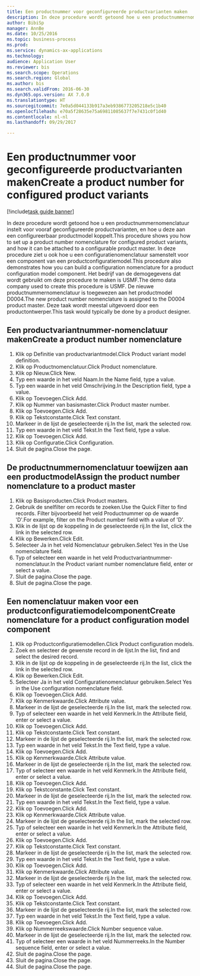 ```yaml
--- 
title: Een productnummer voor geconfigureerde productvarianten maken
description: In deze procedure wordt getoond hoe u een productnummernomenclatuur instelt voor vooraf geconfigureerde productvarianten, en hoe u deze aan een configureerbaar productmodel koppelt.
author: BibiSp
manager: AnnBe
ms.date: 10/25/2016
ms.topic: business-process
ms.prod: 
ms.service: dynamics-ax-applications
ms.technology: 
audience: Application User
ms.reviewer: bis
ms.search.scope: Operations
ms.search.region: Global
ms.author: bis
ms.search.validFrom: 2016-06-30
ms.dyn365.ops.version: AX 7.0.0
ms.translationtype: HT
ms.sourcegitcommit: 7e0a5d044133b917a3eb9386773205218e5c1b40
ms.openlocfilehash: e70a5f28635e75a69811085637f7e7431c0f1d40
ms.contentlocale: nl-nl
ms.lasthandoff: 09/29/2017

---
```

# <a name="create-a-product-number-for-configured-product-variants"></a><span data-ttu-id="4b2e9-103">Een productnummer voor geconfigureerde productvarianten maken</span><span class="sxs-lookup"><span data-stu-id="4b2e9-103">Create a product number for configured product variants</span></span>

[!include[task guide banner](../../includes/task-guide-banner.md)]

<span data-ttu-id="4b2e9-104">In deze procedure wordt getoond hoe u een productnummernomenclatuur instelt voor vooraf geconfigureerde productvarianten, en hoe u deze aan een configureerbaar productmodel koppelt.</span><span class="sxs-lookup"><span data-stu-id="4b2e9-104">This procedure shows you how to set up a product number nomenclature for configured product variants, and how it can be attached to a configurable product master.</span></span> <span data-ttu-id="4b2e9-105">In deze procedure ziet u ook hoe u een configuratienomenclatuur samenstelt voor een component van een productconfiguratiemodel.</span><span class="sxs-lookup"><span data-stu-id="4b2e9-105">This procedure also demonstrates how you can build a configuration nomenclature for a product configuration model component.</span></span> <span data-ttu-id="4b2e9-106">Het bedrijf van de demogegevens dat wordt gebruikt om deze procedure te maken is USMF.</span><span class="sxs-lookup"><span data-stu-id="4b2e9-106">The demo data company used to create this procedure is USMF.</span></span> <span data-ttu-id="4b2e9-107">De nieuwe productnummernomenclatuur is toegewezen aan het productmodel D0004.</span><span class="sxs-lookup"><span data-stu-id="4b2e9-107">The new product number nomenclature is assigned to the D0004 product master.</span></span> <span data-ttu-id="4b2e9-108">Deze taak wordt meestal uitgevoerd door een productontwerper.</span><span class="sxs-lookup"><span data-stu-id="4b2e9-108">This task would typically be done by a product designer.</span></span>


## <a name="create-a-product-number-nomenclature"></a><span data-ttu-id="4b2e9-109">Een productvariantnummer-nomenclatuur maken</span><span class="sxs-lookup"><span data-stu-id="4b2e9-109">Create a product number nomenclature</span></span>
1. <span data-ttu-id="4b2e9-110">Klik op Definitie van productvariantmodel.</span><span class="sxs-lookup"><span data-stu-id="4b2e9-110">Click Product variant model definition.</span></span>
2. <span data-ttu-id="4b2e9-111">Klik op Productnomenclatuur.</span><span class="sxs-lookup"><span data-stu-id="4b2e9-111">Click Product nomenclature.</span></span>
3. <span data-ttu-id="4b2e9-112">Klik op Nieuw.</span><span class="sxs-lookup"><span data-stu-id="4b2e9-112">Click New.</span></span>
4. <span data-ttu-id="4b2e9-113">Typ een waarde in het veld Naam.</span><span class="sxs-lookup"><span data-stu-id="4b2e9-113">In the Name field, type a value.</span></span>
5. <span data-ttu-id="4b2e9-114">Typ een waarde in het veld Omschrijving.</span><span class="sxs-lookup"><span data-stu-id="4b2e9-114">In the Description field, type a value.</span></span>
6. <span data-ttu-id="4b2e9-115">Klik op Toevoegen.</span><span class="sxs-lookup"><span data-stu-id="4b2e9-115">Click Add.</span></span>
7. <span data-ttu-id="4b2e9-116">Klik op Nummer van basismaster.</span><span class="sxs-lookup"><span data-stu-id="4b2e9-116">Click Product master number.</span></span>
8. <span data-ttu-id="4b2e9-117">Klik op Toevoegen.</span><span class="sxs-lookup"><span data-stu-id="4b2e9-117">Click Add.</span></span>
9. <span data-ttu-id="4b2e9-118">Klik op Tekstconstante.</span><span class="sxs-lookup"><span data-stu-id="4b2e9-118">Click Text constant.</span></span>
10. <span data-ttu-id="4b2e9-119">Markeer in de lijst de geselecteerde rij.</span><span class="sxs-lookup"><span data-stu-id="4b2e9-119">In the list, mark the selected row.</span></span>
11. <span data-ttu-id="4b2e9-120">Typ een waarde in het veld Tekst.</span><span class="sxs-lookup"><span data-stu-id="4b2e9-120">In the Text field, type a value.</span></span>
12. <span data-ttu-id="4b2e9-121">Klik op Toevoegen.</span><span class="sxs-lookup"><span data-stu-id="4b2e9-121">Click Add.</span></span>
13. <span data-ttu-id="4b2e9-122">Klik op Configuratie.</span><span class="sxs-lookup"><span data-stu-id="4b2e9-122">Click Configuration.</span></span>
14. <span data-ttu-id="4b2e9-123">Sluit de pagina.</span><span class="sxs-lookup"><span data-stu-id="4b2e9-123">Close the page.</span></span>

## <a name="assign-the-product-number-nomenclature-to-a-product-master"></a><span data-ttu-id="4b2e9-124">De productnummernomenclatuur toewijzen aan een productmodel</span><span class="sxs-lookup"><span data-stu-id="4b2e9-124">Assign the product number nomenclature to a product master</span></span>
1. <span data-ttu-id="4b2e9-125">Klik op Basisproducten.</span><span class="sxs-lookup"><span data-stu-id="4b2e9-125">Click Product masters.</span></span>
2. <span data-ttu-id="4b2e9-126">Gebruik de snelfilter om records te zoeken.</span><span class="sxs-lookup"><span data-stu-id="4b2e9-126">Use the Quick Filter to find records.</span></span> <span data-ttu-id="4b2e9-127">Filter bijvoorbeeld het veld Productnummer op de waarde 'D'.</span><span class="sxs-lookup"><span data-stu-id="4b2e9-127">For example, filter on the Product number field with a value of 'D'.</span></span>
3. <span data-ttu-id="4b2e9-128">Klik in de lijst op de koppeling in de geselecteerde rij.</span><span class="sxs-lookup"><span data-stu-id="4b2e9-128">In the list, click the link in the selected row.</span></span>
4. <span data-ttu-id="4b2e9-129">Klik op Bewerken.</span><span class="sxs-lookup"><span data-stu-id="4b2e9-129">Click Edit.</span></span>
5. <span data-ttu-id="4b2e9-130">Selecteer Ja in het veld Nomenclatuur gebruiken.</span><span class="sxs-lookup"><span data-stu-id="4b2e9-130">Select Yes in the Use nomenclature field.</span></span>
6. <span data-ttu-id="4b2e9-131">Typ of selecteer een waarde in het veld Productvariantnummer-nomenclatuur.</span><span class="sxs-lookup"><span data-stu-id="4b2e9-131">In the Product variant number nomenclature field, enter or select a value.</span></span>
7. <span data-ttu-id="4b2e9-132">Sluit de pagina.</span><span class="sxs-lookup"><span data-stu-id="4b2e9-132">Close the page.</span></span>
8. <span data-ttu-id="4b2e9-133">Sluit de pagina.</span><span class="sxs-lookup"><span data-stu-id="4b2e9-133">Close the page.</span></span>

## <a name="create-nomenclature-for-a-product-configuration-model-component"></a><span data-ttu-id="4b2e9-134">Een nomenclatuur maken voor een productconfiguratiemodelcomponent</span><span class="sxs-lookup"><span data-stu-id="4b2e9-134">Create nomenclature for a product configuration model component</span></span>
1. <span data-ttu-id="4b2e9-135">Klik op Productconfiguratiemodellen.</span><span class="sxs-lookup"><span data-stu-id="4b2e9-135">Click Product configuration models.</span></span>
2. <span data-ttu-id="4b2e9-136">Zoek en selecteer de gewenste record in de lijst.</span><span class="sxs-lookup"><span data-stu-id="4b2e9-136">In the list, find and select the desired record.</span></span>
3. <span data-ttu-id="4b2e9-137">Klik in de lijst op de koppeling in de geselecteerde rij.</span><span class="sxs-lookup"><span data-stu-id="4b2e9-137">In the list, click the link in the selected row.</span></span>
4. <span data-ttu-id="4b2e9-138">Klik op Bewerken.</span><span class="sxs-lookup"><span data-stu-id="4b2e9-138">Click Edit.</span></span>
5. <span data-ttu-id="4b2e9-139">Selecteer Ja in het veld Configuratienomenclatuur gebruiken.</span><span class="sxs-lookup"><span data-stu-id="4b2e9-139">Select Yes in the Use configuration nomenclature field.</span></span>
6. <span data-ttu-id="4b2e9-140">Klik op Toevoegen.</span><span class="sxs-lookup"><span data-stu-id="4b2e9-140">Click Add.</span></span>
7. <span data-ttu-id="4b2e9-141">Klik op Kenmerkwaarde.</span><span class="sxs-lookup"><span data-stu-id="4b2e9-141">Click Attribute value.</span></span>
8. <span data-ttu-id="4b2e9-142">Markeer in de lijst de geselecteerde rij.</span><span class="sxs-lookup"><span data-stu-id="4b2e9-142">In the list, mark the selected row.</span></span>
9. <span data-ttu-id="4b2e9-143">Typ of selecteer een waarde in het veld Kenmerk.</span><span class="sxs-lookup"><span data-stu-id="4b2e9-143">In the Attribute field, enter or select a value.</span></span>
10. <span data-ttu-id="4b2e9-144">Klik op Toevoegen.</span><span class="sxs-lookup"><span data-stu-id="4b2e9-144">Click Add.</span></span>
11. <span data-ttu-id="4b2e9-145">Klik op Tekstconstante.</span><span class="sxs-lookup"><span data-stu-id="4b2e9-145">Click Text constant.</span></span>
12. <span data-ttu-id="4b2e9-146">Markeer in de lijst de geselecteerde rij.</span><span class="sxs-lookup"><span data-stu-id="4b2e9-146">In the list, mark the selected row.</span></span>
13. <span data-ttu-id="4b2e9-147">Typ een waarde in het veld Tekst.</span><span class="sxs-lookup"><span data-stu-id="4b2e9-147">In the Text field, type a value.</span></span>
14. <span data-ttu-id="4b2e9-148">Klik op Toevoegen.</span><span class="sxs-lookup"><span data-stu-id="4b2e9-148">Click Add.</span></span>
15. <span data-ttu-id="4b2e9-149">Klik op Kenmerkwaarde.</span><span class="sxs-lookup"><span data-stu-id="4b2e9-149">Click Attribute value.</span></span>
16. <span data-ttu-id="4b2e9-150">Markeer in de lijst de geselecteerde rij.</span><span class="sxs-lookup"><span data-stu-id="4b2e9-150">In the list, mark the selected row.</span></span>
17. <span data-ttu-id="4b2e9-151">Typ of selecteer een waarde in het veld Kenmerk.</span><span class="sxs-lookup"><span data-stu-id="4b2e9-151">In the Attribute field, enter or select a value.</span></span>
18. <span data-ttu-id="4b2e9-152">Klik op Toevoegen.</span><span class="sxs-lookup"><span data-stu-id="4b2e9-152">Click Add.</span></span>
19. <span data-ttu-id="4b2e9-153">Klik op Tekstconstante.</span><span class="sxs-lookup"><span data-stu-id="4b2e9-153">Click Text constant.</span></span>
20. <span data-ttu-id="4b2e9-154">Markeer in de lijst de geselecteerde rij.</span><span class="sxs-lookup"><span data-stu-id="4b2e9-154">In the list, mark the selected row.</span></span>
21. <span data-ttu-id="4b2e9-155">Typ een waarde in het veld Tekst.</span><span class="sxs-lookup"><span data-stu-id="4b2e9-155">In the Text field, type a value.</span></span>
22. <span data-ttu-id="4b2e9-156">Klik op Toevoegen.</span><span class="sxs-lookup"><span data-stu-id="4b2e9-156">Click Add.</span></span>
23. <span data-ttu-id="4b2e9-157">Klik op Kenmerkwaarde.</span><span class="sxs-lookup"><span data-stu-id="4b2e9-157">Click Attribute value.</span></span>
24. <span data-ttu-id="4b2e9-158">Markeer in de lijst de geselecteerde rij.</span><span class="sxs-lookup"><span data-stu-id="4b2e9-158">In the list, mark the selected row.</span></span>
25. <span data-ttu-id="4b2e9-159">Typ of selecteer een waarde in het veld Kenmerk.</span><span class="sxs-lookup"><span data-stu-id="4b2e9-159">In the Attribute field, enter or select a value.</span></span>
26. <span data-ttu-id="4b2e9-160">Klik op Toevoegen.</span><span class="sxs-lookup"><span data-stu-id="4b2e9-160">Click Add.</span></span>
27. <span data-ttu-id="4b2e9-161">Klik op Tekstconstante.</span><span class="sxs-lookup"><span data-stu-id="4b2e9-161">Click Text constant.</span></span>
28. <span data-ttu-id="4b2e9-162">Markeer in de lijst de geselecteerde rij.</span><span class="sxs-lookup"><span data-stu-id="4b2e9-162">In the list, mark the selected row.</span></span>
29. <span data-ttu-id="4b2e9-163">Typ een waarde in het veld Tekst.</span><span class="sxs-lookup"><span data-stu-id="4b2e9-163">In the Text field, type a value.</span></span>
30. <span data-ttu-id="4b2e9-164">Klik op Toevoegen.</span><span class="sxs-lookup"><span data-stu-id="4b2e9-164">Click Add.</span></span>
31. <span data-ttu-id="4b2e9-165">Klik op Kenmerkwaarde.</span><span class="sxs-lookup"><span data-stu-id="4b2e9-165">Click Attribute value.</span></span>
32. <span data-ttu-id="4b2e9-166">Markeer in de lijst de geselecteerde rij.</span><span class="sxs-lookup"><span data-stu-id="4b2e9-166">In the list, mark the selected row.</span></span>
33. <span data-ttu-id="4b2e9-167">Typ of selecteer een waarde in het veld Kenmerk.</span><span class="sxs-lookup"><span data-stu-id="4b2e9-167">In the Attribute field, enter or select a value.</span></span>
34. <span data-ttu-id="4b2e9-168">Klik op Toevoegen.</span><span class="sxs-lookup"><span data-stu-id="4b2e9-168">Click Add.</span></span>
35. <span data-ttu-id="4b2e9-169">Klik op Tekstconstante.</span><span class="sxs-lookup"><span data-stu-id="4b2e9-169">Click Text constant.</span></span>
36. <span data-ttu-id="4b2e9-170">Markeer in de lijst de geselecteerde rij.</span><span class="sxs-lookup"><span data-stu-id="4b2e9-170">In the list, mark the selected row.</span></span>
37. <span data-ttu-id="4b2e9-171">Typ een waarde in het veld Tekst.</span><span class="sxs-lookup"><span data-stu-id="4b2e9-171">In the Text field, type a value.</span></span>
38. <span data-ttu-id="4b2e9-172">Klik op Toevoegen.</span><span class="sxs-lookup"><span data-stu-id="4b2e9-172">Click Add.</span></span>
39. <span data-ttu-id="4b2e9-173">Klik op Nummerreekswaarde.</span><span class="sxs-lookup"><span data-stu-id="4b2e9-173">Click Number sequence value.</span></span>
40. <span data-ttu-id="4b2e9-174">Markeer in de lijst de geselecteerde rij.</span><span class="sxs-lookup"><span data-stu-id="4b2e9-174">In the list, mark the selected row.</span></span>
41. <span data-ttu-id="4b2e9-175">Typ of selecteer een waarde in het veld Nummerreeks.</span><span class="sxs-lookup"><span data-stu-id="4b2e9-175">In the Number sequence field, enter or select a value.</span></span>
42. <span data-ttu-id="4b2e9-176">Sluit de pagina.</span><span class="sxs-lookup"><span data-stu-id="4b2e9-176">Close the page.</span></span>
43. <span data-ttu-id="4b2e9-177">Sluit de pagina.</span><span class="sxs-lookup"><span data-stu-id="4b2e9-177">Close the page.</span></span>
44. <span data-ttu-id="4b2e9-178">Sluit de pagina.</span><span class="sxs-lookup"><span data-stu-id="4b2e9-178">Close the page.</span></span>



